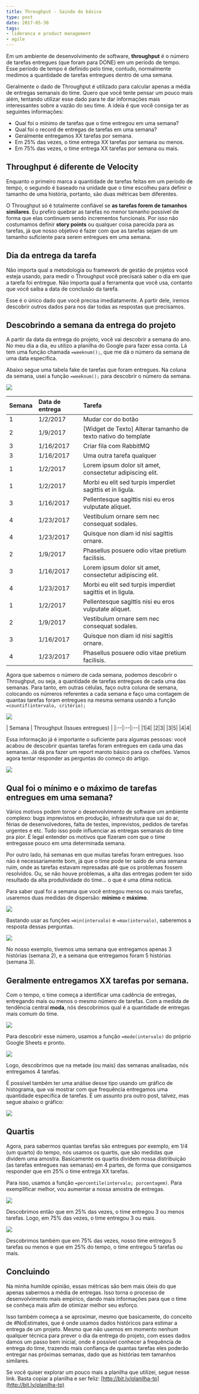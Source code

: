 ```yaml
---
title: Throughput - Saindo do básico
type: post
date: 2017-05-30
tags:
- lideranca e product management
- agile
---
```


Em um ambiente de desenvolvimento de software, **throughput** é o número de tarefas entregues (que foram para DONE) em um período de tempo. Esse período de tempo é definido pelo time, contudo, normalmente medimos a quantidade de tarefas entregues dentro de uma semana.

Geralmente o dado de Throughput é utilizado para calcular apenas a média de entregas semanais do time. Quero que você tente pensar um pouco mais além, tentando utilizar esse dado para te dar informações mais interessantes sobre a vazão do seu time. A ideia é que você consiga ter as seguintes informações:

- Qual foi o mínimo de tarefas que o time entregou em uma semana?
- Qual foi o record de entregas de tarefas em uma semana?
- Geralmente entregamos XX tarefas por semana.
- Em 25% das vezes, o time entrega XX tarefas por semana ou menos.
- Em 75% das vezes, o time entrega XX tarefas por semana ou mais.

## Throughput é diferente de Velocity
Enquanto o primeiro marca a quantidade de tarefas feitas em um período de tempo, o segundo é baseado  na unidade que o time escolheu para definir o tamanho de uma história, portanto, são duas métricas bem diferentes.

O Throughput só é totalmente confiável se **as tarefas forem de tamanhos similares**. Eu prefiro quebrar as tarefas no menor tamanho possível de forma que elas continuem sendo incrementos funcionais. Por isso não costumamos definir **story points** ou qualquer coisa parecida para as tarefas, já que nosso objetivo é fazer com que as tarefas sejam de um tamanho suficiente para serem entregues em uma semana.

## Dia da entrega da tarefa
Não importa qual a metodologia ou framework de gestão de projetos você esteja usando, para medir o Throughput você precisará saber o dia em que a tarefa foi entregue. Não importa qual a ferramenta que você usa, contanto que você saiba a data de conclusão da tarefa.

Esse é o único dado que você precisa imediatamente. A partir dele, iremos descobrir outros dados para nos dar todas as respostas que precisamos.

## Descobrindo a semana da entrega do projeto
A partir da data da entrega do projeto, você vai descobrir a semana do ano. No meu dia a dia, eu utilizo a planilha do Google para fazer essa conta. Lá tem uma função chamada `=weeknum();`, que me dá o número da semana de uma data específica.

Abaixo segue uma tabela fake de tarefas que foram entregues. Na coluna da semana, usei a função `=weeknum();` para descobrir o número da semana.

![](https://i.imgur.com/WoCWk8Q.png)

| Semana	 | Data de entrega | Tarefa |
|:--|:--|:--|
| 1	| 1/2/2017 | Mudar cor do botão
| 2 | 1/9/2017 |  [Widget de Texto] Alterar tamanho de texto nativo do template
| 3 | 1/16/2017 | Criar fila com RabbitMQ
| 3 | 1/16/2017 | Uma outra tarefa qualquer
| 1 | 1/2/2017 |  Lorem ipsum dolor sit amet, consectetur adipiscing elit.
| 1 | 1/2/2017 |  Morbi eu elit sed turpis imperdiet sagittis et in ligula.
| 3 | 1/16/2017 | Pellentesque sagittis nisi eu eros vulputate aliquet.
| 4 | 1/23/2017 | Vestibulum ornare sem nec consequat sodales.
| 4 | 1/23/2017 | Quisque non diam id nisi sagittis ornare.
| 2 | 1/9/2017 |  Phasellus posuere odio vitae pretium facilisis.
| 3 | 1/16/2017 | Lorem ipsum dolor sit amet, consectetur adipiscing elit.
| 4 | 1/23/2017 | Morbi eu elit sed turpis imperdiet sagittis et in ligula.
| 1 | 1/2/2017 |  Pellentesque sagittis nisi eu eros vulputate aliquet.
| 2 | 1/9/2017 |  Vestibulum ornare sem nec consequat sodales.
| 3 | 1/16/2017 | Quisque non diam id nisi sagittis ornare.
| 4 | 1/23/2017 | Phasellus posuere odio vitae pretium facilisis.

Agora que sabemos o número de cada semana, podemos descobrir o Throughput, ou seja, a quantidade de tarefas entregues de cada uma das semanas. Para tanto, em outras células, faço outra coluna de semana, colocando os números referentes a cada semana e faço uma contagem de quantas tarefas foram entregues na mesma semana usando a função `=countif(intervalo, critério);`

![](https://i.imgur.com/Ti36irG.png)

| Semana	 | Throughput (Issues entregues) |
|:--|:--|:--|
|1|4|
|2|3|
|3|5|
|4|4|

Essa informação já é importante o suficiente para algumas pessoas: você acabou de descobrir quantas tarefas foram entregues em cada uma das semanas. Já dá pra fazer um report maroto básico para os chefões. Vamos agora tentar responder as perguntas do começo do artigo.

![](https://i.imgur.com/jkZ5DHm.png)

## Qual foi o mínimo e o máximo de tarefas entregues em uma semana?
Vários motivos podem tornar o desenvolvimento de software um ambiente complexo: bugs imprevistos em produção, infraestrutura que sai do ar, férias de desenvolvedores, falta de testes, imprevistos, pedidos de tarefas urgentes e etc. Tudo isso pode influenciar as entregas semanais do time pra pior. É legal entender os motivos que fizeram com que o time entregasse pouco em uma determinada semana.

Por outro lado, há semanas em que muitas tarefas foram entregues. Isso não é necessariamente bom, já que o time pode ter saído de uma semana ruim, onde as tarefas estavam represadas até que os problemas fossem resolvidos. Ou, se não houve problemas, a alta das entregas podem ter sido resultado da alta produtividade do time... o que é uma ótima notícia.

Para saber qual foi a semana que você entregou menos ou mais tarefas, usaremos duas medidas de dispersão: **mínimo** e **máximo**.

![](https://imgur.com/84MzTzK.png)

Bastando usar as funções `=min(intervalo)` e `=max(intervalo)`, saberemos a resposta dessas perguntas.

![](https://imgur.com/lD1EBVo.png)

No nosso exemplo, tivemos uma semana que entregamos apenas 3 histórias (semana 2), e a semana que entregamos foram 5 histórias (semana 3).

## Geralmente entregamos XX tarefas por semana.
Com o tempo, o time começa a identificar uma cadência de entregas, entregando mais ou menos o mesmo número de tarefas. Com a medida de tendência central **moda**, nós descobrimos qual é a quantidade de entregas mais comum do time.

![](https://imgur.com/avcxCBr.png)

Para descobrir esse número, usamos a função `=mode(intervalo)` do próprio Google Sheets e pronto.

![](https://imgur.com/eWGfk4C.png)

Logo, descobrimos que na metade (ou mais) das semanas analisadas, nós entregamos 4 tarefas.

É possível também ter uma análise desse tipo usando um gráfico de histograma, que vai mostrar com que frequência entregamos uma quantidade específica de tarefas. É um assunto pra outro post, talvez, mas segue abaixo o gráfico:

![](https://imgur.com/jl5o3Zz.png)

## Quartis
Agora, para sabermos quantas tarefas são entregues por exemplo, em 1/4 (um quarto) do tempo, nós usamos os quartis, que são medidas que dividem uma amostra. Basicamente os quartis dividem nossa distribuição (as tarefas entregues nas semanas) em 4 partes, de forma que consigamos responder que em 25% o time entrega XX tarefas.

Para isso, usamos a função `=percentile(intervalo; porcentagem)`. Para exemplificar melhor, vou aumentar a nossa amostra de entregas.

![](https://imgur.com/pvd2Kzf.png)

Descobrimos então que em 25% das vezes, o time entregou 3 ou menos tarefas. Logo, em 75% das vezes, o time entregou 3 ou mais.

![](https://imgur.com/ugoFwbl.png)

Descobrimos também que em 75% das vezes, nosso time entregou 5 tarefas ou menos e que em 25% do tempo, o time entregou 5 tarefas ou mais.

## Concluindo
Na minha humilde opinião, essas métricas são bem mais úteis do que apenas sabermos a média de entregas. Isso torna o processo de desenvolvimento mais empírico, dando mais informações para que o time se conheça mais afim de otimizar melhor seu esforço.

Isso também começa a se aproximar, mesmo que basicamente, do conceito de #NoEstimates, que é onde usamos dados históricos para estimar a entrega de um projeto. Mesmo que não usemos em momento nenhum qualquer técnica para prever o dia da entrega do projeto, com esses dados damos um passo bem inicial, onde é possível conhecer a frequência de entrega do time, trazendo mais confiança de quantas tarefas eles poderão entregar nas próximas semanas, dado que as histórias tem tamanhos similares.

Se você quiser explorar um pouco mais a planilha que utilizei, segue nesse link. Basta copiar a planilha e ser feliz: [http://bit.ly/planilha-tp](http://bit.ly/planilha-tp)

